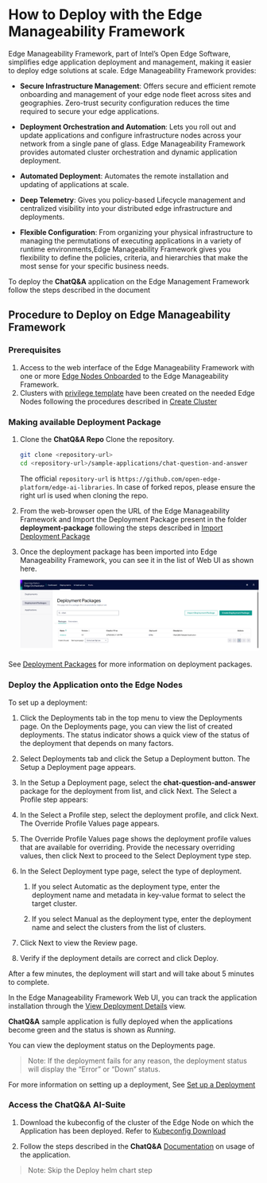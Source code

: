 # How to Deploy with the Edge Manageability Framework

Edge Manageability Framework, part of Intel’s Open Edge Software, simplifies edge application deployment and management, making it easier to deploy edge solutions at scale. Edge Manageability Framework provides:

* **Secure Infrastructure Management**: Offers secure and efficient remote onboarding and management of your edge node fleet across sites and geographies. Zero-trust security configuration reduces the time required to secure your edge applications.

* **Deployment Orchestration and Automation**: Lets you roll out and update applications and configure infrastructure nodes across your network from a single pane of glass. Edge Manageability Framework provides automated cluster orchestration and dynamic application deployment.

* **Automated Deployment**: Automates the remote installation and updating of applications at scale.

* **Deep Telemetry**: Gives you policy-based Lifecycle management and centralized visibility into your distributed edge infrastructure and deployments.

* **Flexible Configuration**: From organizing your physical infrastructure to managing the permutations of executing applications in a variety of runtime environments,Edge Manageability Framework gives you flexibility to define the policies, criteria, and hierarchies that make the most sense for your specific business needs.

To deploy the **ChatQ&A** application on the Edge Management Framework follow the steps described in the document

## Procedure to Deploy on Edge Manageability Framework

### Prerequisites

1. Access to the web interface of the Edge Manageability Framework with one or more [Edge Nodes Onboarded](<https://docs.openedgeplatform.intel.com/edge-manage-docs/main/user_guide/set_up_edge_infra/edge_node_onboard.html>) to the Edge Manageability Framework.
1. Clusters with [privilege template](<https://docs.openedgeplatform.intel.com/edge-manage-docs/main/user_guide/additional_howtos/set_up_a_cluster_template.html>) have been created on the needed Edge Nodes following the procedures described in [Create Cluster](<https://docs.openedgeplatform.intel.com/edge-manage-docs/main/user_guide/set_up_edge_infra/create_clusters.html#create-clusters>)

### Making available Deployment Package

1. Clone the **ChatQ&A Repo**
   Clone the repository.
    ```bash
    git clone <repository-url>
    cd <repository-url>/sample-applications/chat-question-and-answer
    ```
    The official `repository-url` is `https://github.com/open-edge-platform/edge-ai-libraries`. In case of forked repos, please ensure the right url is used when cloning the repo.

2. From the web-browser open the URL of the Edge Manageability Framework and Import the Deployment Package present in the folder **deployment-package** following the steps described in [Import Deployment Package](<https://docs.openedgeplatform.intel.com/edge-manage-docs/main/user_guide/package_software/import_deployment.html>)

3. Once the deployment package has been imported into Edge Manageability Framework, you can see it in the list of Web UI as shown here.
   
    **![ChatQnA Image](./images/chatqna-emf.png)** 

See [Deployment Packages](<https://docs.openedgeplatform.intel.com/edge-manage-docs/main/user_guide/package_software/deploy_packages.html#deploy-packages>) for more information on deployment packages.

### Deploy the Application onto the Edge Nodes

To set up a deployment:

1. Click the Deployments tab in the top menu to view the Deployments page. On the Deployments page, you can view the list of created deployments. The status indicator shows a quick view of the status of the deployment that depends on many factors.

1. Select Deployments tab and click the Setup a Deployment button. The Setup a Deployment page appears.

1. In the Setup a Deployment page, select the **chat-question-and-answer** package for the deployment from list, and click Next. The Select a Profile step appears:

1. In the Select a Profile step, select the deployment profile, and click Next. The Override Profile Values page appears.


1. The Override Profile Values page shows the deployment profile values that are available for overriding. Provide the necessary overriding values, then click Next to proceed to the Select Deployment type step.

1. In the Select Deployment type page, select the type of deployment.

    1. If you select Automatic as the deployment type, enter the deployment name and metadata in key-value format to select the target cluster.

    1. If you select Manual as the deployment type, enter the deployment name and select the clusters from the list of clusters.

1. Click Next to view the Review page.

1. Verify if the deployment details are correct and click Deploy.

After a few minutes, the deployment will start and will take about 5 minutes to complete.

In the Edge Manageability Framework Web UI, you can track the application installation through the [View Deployment Details](<https://docs.openedgeplatform.intel.com/edge-manage-docs/main/user_guide/package_software/deployment_details.html#deployment-details>) view.

**ChatQ&A** sample application is fully deployed when the applications become green and the status is shown as _Running_.

You can view the deployment status on the Deployments page.

> Note:  If the deployment fails for any reason, the deployment status will display the “Error” or “Down” status.

For more information on setting up a deployment, See [Set up a Deployment](<https://docs.openedgeplatform.intel.com/edge-manage-docs/main/user_guide/package_software/setup_deploy.html#setup-deploy>)

### Access the **ChatQ&A** AI-Suite

1. Download the kubeconfig of the cluster of the Edge Node on which the Application has been deployed. Refer to [Kubeconfig Download](<https://docs.openedgeplatform.intel.com/edge-manage-docs/main/user_guide/set_up_edge_infra/accessing_clusters.html#accessing-clusters>)

2. Follow the steps described in the **ChatQ&A** [Documentation](<deploy-with-helm.md>) on usage of the application.

> Note: Skip the Deploy helm chart step
